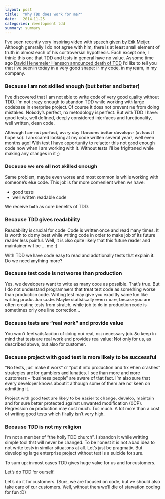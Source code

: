 ```yaml
---
layout: post
title:  "Why TDD does work for me?"
date:   2014-11-25
categories: development tdd
summary: summary
---
```


I’ve seen recently very inspiring video with [speech given by Erik Meijer](http://vimeo.com/110554082).
Although generally I do not agree with him, there is at least small element of truth in almost each of his 
controversial hypothesis. Each except one, I think: this one that TDD and tests in general have no value. As some time
ago [David Heinemeier Hansson announced death of TDD](http://david.heinemeierhansson.com/2014/tdd-is-dead-long-live-testing.html) 
I’d like to tell you that I’ve seen in today in a very good shape: in my code, in my team, in my company.


### Because I am not skilled enough (but better and better)

I’ve discovered that I am not able to write code of very good quality without TDD. I’m not crazy enough 
to abandon TDD while working with large codebase in enerprise project. Of course it does not prevent me from doing 
mistakes. Nobody’s perfect, no metodology is perfect. But with TDD I have: good tests, well defined, deeply considered 
interfaces and functionality, well written, clean code.

Although I am not perfect, every day I become better developer (at least I hope so). I am scared looking at my code 
written several years, well even months ago! With test I have opportunity to refactor this not good enough code now 
when I am working with it. Without tests I’ll be frightened while making any changes in it ;)

### Because we are all not skilled enough

Same problem, maybe even worse and most common is while working with someone’s else code. This job is far more convenient when we have:

* good tests
* well written readable code

We receive both as core benefits of TDD.

### Because TDD gives readability

Readability is crucial for code. Code is written once and read many times. It is worth to do my best while writing code 
in order to make job of its future reader less painful. Well, it is also quite likely that this future reader 
and maintainer will be … me :)

With TDD we have code easy to read and additionally tests that explain it. Do we need anything more?

### Because test code is not worse than production

Yes, we developers want to write as many code as possible. That’s true. But I do not understand programmers that treat 
test code as something worse than production code. Writing test may give you exacltly same fun like writing production 
code. Maybe statistically even more, becase you are often creating tests from stratch, while job to do in production 
code is sometimes only one line correction…

### Because tests are “real work” and provide value

You won’t feel satisfaction of doing not real, not necessary job. So keep in mind that tests are real work and provides
 real value: Not only for us, as described above, but also for customer.
 
### Because project with good test is more likely to be successful

“No tests, just make it work” or “put it into production and fix when crashes” strategies are for gamblers and lunatics. 
I see than more and more customers – “business people” are aware of that fact. I’m also sure that every developer knows 
about it although some of them are not keen on admitting it.

Project with good test are likely to be easier to change, develop, maintain and for sure better protected against 
unwanted modification (OCP). Regression on production may cost much. Too much. A lot more than a cost of writing good 
tests which finally isn’t very high.

### Because TDD is not my religion

I’m not a member of “the holly TDD church”. I abandon it while writting simple tool that will never be changed.
To be honest it is not a bad idea to not write tests in similar situations at all. Let’s just be pragmatic. 
But developing large enterprise project without test is a suicide for sure.

To sum up: in most cases TDD gives huge value for us and for customers.

Let’s do TDD for ourself.

Let’s do it for customers. (Sure, we are focused on code, but we should also take care of our customers. 
Well, without them we’ll die of starvation coding for fun :D)